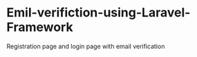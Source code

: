 # Emil-verifiction-using-Laravel-Framework
Registration page and login page with email verification
